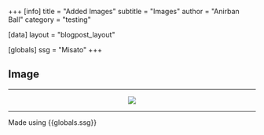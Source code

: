 +++
[info]
title = "Added Images"
subtitle = "Images"
author = "Anirban Ball"
category = "testing"

[data]
layout = "blogpost_layout"

[globals]
ssg = "Misato"
+++

## Image
<hr>
<p align="center">
  <img src="https://i.imgur.com/I8b1L2L.png" />
</p>

<hr>
Made using {{globals.ssg}}
